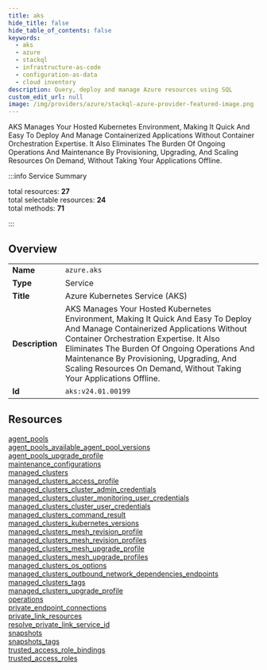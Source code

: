 ```yaml
---
title: aks
hide_title: false
hide_table_of_contents: false
keywords:
  - aks
  - azure
  - stackql
  - infrastructure-as-code
  - configuration-as-data
  - cloud inventory
description: Query, deploy and manage Azure resources using SQL
custom_edit_url: null
image: /img/providers/azure/stackql-azure-provider-featured-image.png
---
```

AKS Manages Your Hosted Kubernetes Environment, Making It Quick And Easy To Deploy And Manage Containerized Applications Without Container Orchestration Expertise. It Also Eliminates The Burden Of Ongoing Operations And Maintenance By Provisioning, Upgrading, And Scaling Resources On Demand, Without Taking Your Applications Offline.  
    
:::info Service Summary

<div class="row">
<div class="providerDocColumn">
<span>total resources:&nbsp;<b>27</b></span><br />
<span>total selectable resources:&nbsp;<b>24</b></span><br />
<span>total methods:&nbsp;<b>71</b></span><br />
</div>
</div>

:::

## Overview
<table><tbody>
<tr><td><b>Name</b></td><td><code>azure.aks</code></td></tr>
<tr><td><b>Type</b></td><td>Service</td></tr>
<tr><td><b>Title</b></td><td>Azure Kubernetes Service (AKS)</td></tr>
<tr><td><b>Description</b></td><td>AKS Manages Your Hosted Kubernetes Environment, Making It Quick And Easy To Deploy And Manage Containerized Applications Without Container Orchestration Expertise. It Also Eliminates The Burden Of Ongoing Operations And Maintenance By Provisioning, Upgrading, And Scaling Resources On Demand, Without Taking Your Applications Offline.</td></tr>
<tr><td><b>Id</b></td><td><code>aks:v24.01.00199</code></td></tr>
</tbody></table>

## Resources
<div class="row">
<div class="providerDocColumn">
<a href="/providers/azure/aks/agent_pools/">agent_pools</a><br />
<a href="/providers/azure/aks/agent_pools_available_agent_pool_versions/">agent_pools_available_agent_pool_versions</a><br />
<a href="/providers/azure/aks/agent_pools_upgrade_profile/">agent_pools_upgrade_profile</a><br />
<a href="/providers/azure/aks/maintenance_configurations/">maintenance_configurations</a><br />
<a href="/providers/azure/aks/managed_clusters/">managed_clusters</a><br />
<a href="/providers/azure/aks/managed_clusters_access_profile/">managed_clusters_access_profile</a><br />
<a href="/providers/azure/aks/managed_clusters_cluster_admin_credentials/">managed_clusters_cluster_admin_credentials</a><br />
<a href="/providers/azure/aks/managed_clusters_cluster_monitoring_user_credentials/">managed_clusters_cluster_monitoring_user_credentials</a><br />
<a href="/providers/azure/aks/managed_clusters_cluster_user_credentials/">managed_clusters_cluster_user_credentials</a><br />
<a href="/providers/azure/aks/managed_clusters_command_result/">managed_clusters_command_result</a><br />
<a href="/providers/azure/aks/managed_clusters_kubernetes_versions/">managed_clusters_kubernetes_versions</a><br />
<a href="/providers/azure/aks/managed_clusters_mesh_revision_profile/">managed_clusters_mesh_revision_profile</a><br />
<a href="/providers/azure/aks/managed_clusters_mesh_revision_profiles/">managed_clusters_mesh_revision_profiles</a><br />
<a href="/providers/azure/aks/managed_clusters_mesh_upgrade_profile/">managed_clusters_mesh_upgrade_profile</a><br />
</div>
<div class="providerDocColumn">
<a href="/providers/azure/aks/managed_clusters_mesh_upgrade_profiles/">managed_clusters_mesh_upgrade_profiles</a><br />
<a href="/providers/azure/aks/managed_clusters_os_options/">managed_clusters_os_options</a><br />
<a href="/providers/azure/aks/managed_clusters_outbound_network_dependencies_endpoints/">managed_clusters_outbound_network_dependencies_endpoints</a><br />
<a href="/providers/azure/aks/managed_clusters_tags/">managed_clusters_tags</a><br />
<a href="/providers/azure/aks/managed_clusters_upgrade_profile/">managed_clusters_upgrade_profile</a><br />
<a href="/providers/azure/aks/operations/">operations</a><br />
<a href="/providers/azure/aks/private_endpoint_connections/">private_endpoint_connections</a><br />
<a href="/providers/azure/aks/private_link_resources/">private_link_resources</a><br />
<a href="/providers/azure/aks/resolve_private_link_service_id/">resolve_private_link_service_id</a><br />
<a href="/providers/azure/aks/snapshots/">snapshots</a><br />
<a href="/providers/azure/aks/snapshots_tags/">snapshots_tags</a><br />
<a href="/providers/azure/aks/trusted_access_role_bindings/">trusted_access_role_bindings</a><br />
<a href="/providers/azure/aks/trusted_access_roles/">trusted_access_roles</a><br />
</div>
</div>
